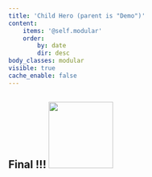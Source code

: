 ```yaml
---
title: 'Child Hero (parent is "Demo")'
content:
    items: '@self.modular'
    order:
        by: date
        dir: desc
body_classes: modular
visible: true
cache_enable: false
---
```


<h2 style>
    Final !!!&nbsp;<img class="fr-dib fr-draggable fr-fil" src="/grav/user/pages/03.demo/hero/3781e992a2365953f9142820e778d2def1971b17.jpg" style="width: 128px; height: 132px;">
</h2>
<p>
    
</p>
